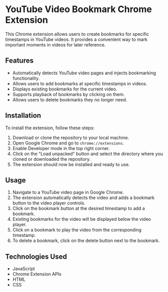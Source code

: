 # YouTube Video Bookmark Chrome Extension

This Chrome extension allows users to create bookmarks for specific timestamps in YouTube videos. It provides a convenient way to mark important moments in videos for later reference.

## Features

- Automatically detects YouTube video pages and injects bookmarking functionality.
- Allows users to add bookmarks at specific timestamps in videos.
- Displays existing bookmarks for the current video.
- Supports playback of bookmarks by clicking on them.
- Allows users to delete bookmarks they no longer need.

## Installation

To install the extension, follow these steps:

1. Download or clone the repository to your local machine.
2. Open Google Chrome and go to `chrome://extensions`.
3. Enable Developer mode in the top right corner.
4. Click on the "Load unpacked" button and select the directory where you cloned or downloaded the repository.
5. The extension should now be installed and ready to use.

## Usage

1. Navigate to a YouTube video page in Google Chrome.
2. The extension automatically detects the video and adds a bookmark button to the video player controls.
3. Click on the bookmark button at the desired timestamp to add a bookmark.
4. Existing bookmarks for the video will be displayed below the video player.
5. Click on a bookmark to play the video from the corresponding timestamp.
6. To delete a bookmark, click on the delete button next to the bookmark.

## Technologies Used

- JavaScript
- Chrome Extension APIs
- HTML
- CSS

